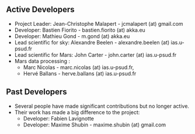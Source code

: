 Active Developers
-----------------
 * Project Leader: Jean-Christophe Malapert - jcmalapert (at) gmail.com
 * Developer: Bastien Fiorito - bastien.fiorito (at) akka.eu 
 * Developer: Mathieu Gond - m.gond (at) akka.eu 
 * Lead scientific for sky: Alexandre Beelen - alexandre.beelen (at) ias.u-psud.fr
 * Lead scientific for Mars: John Carter - john.carter (at) ias.u-psud.fr
 * Mars data processing : 
   * Marc Nicolas - marc.nicolas (at) ias.u-psud.fr, 
   * Hervé Ballans - herve.ballans (at) ias.u-psud.fr 

Past Developers
---------------
* Several people have made significant contributions but no longer active. 
* Their work has made a big difference to the project:
  * Developer: Fabien Lavignotte
  * Developer: Maxime Shubin - maxime.shubin (at) gmail.com





